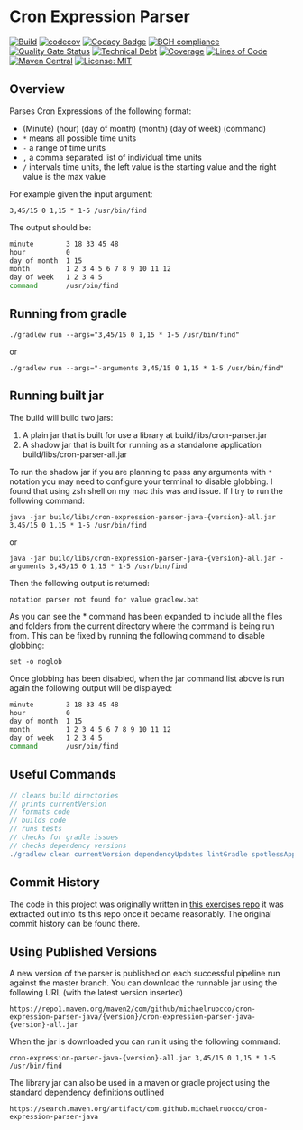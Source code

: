 # Cron Expression Parser

[![Build](https://github.com/michaelruocco/cron-expression-parser-java/workflows/pipeline/badge.svg)](https://github.com/michaelruocco/cron-expression-parser-java/actions)
[![codecov](https://codecov.io/gh/michaelruocco/cron-expression-parser-java/branch/master/graph/badge.svg?token=FWDNP534O7)](https://codecov.io/gh/michaelruocco/cron-expression-parser-java)
[![Codacy Badge](https://app.codacy.com/project/badge/Grade/272889cf707b4dcb90bf451392530794)](https://www.codacy.com/gh/michaelruocco/cron-expression-parser-java/dashboard?utm_source=github.com&amp;utm_medium=referral&amp;utm_content=michaelruocco/cron-expression-parser-java&amp;utm_campaign=Badge_Grade)
[![BCH compliance](https://bettercodehub.com/edge/badge/michaelruocco/cron-expression-parser-java?branch=master)](https://bettercodehub.com/)
[![Quality Gate Status](https://sonarcloud.io/api/project_badges/measure?project=michaelruocco_cron-expression-parser-java&metric=alert_status)](https://sonarcloud.io/dashboard?id=michaelruocco_cron-expression-parser-java)
[![Technical Debt](https://sonarcloud.io/api/project_badges/measure?project=michaelruocco_cron-expression-parser-java&metric=sqale_index)](https://sonarcloud.io/dashboard?id=michaelruocco_cron-expression-parser-java)
[![Coverage](https://sonarcloud.io/api/project_badges/measure?project=michaelruocco_cron-expression-parser-java&metric=coverage)](https://sonarcloud.io/dashboard?id=michaelruocco_cron-expression-parser-java)
[![Lines of Code](https://sonarcloud.io/api/project_badges/measure?project=michaelruocco_cron-expression-parser-java&metric=ncloc)](https://sonarcloud.io/dashboard?id=michaelruocco_cron-expression-parser-java)
[![Maven Central](https://img.shields.io/maven-central/v/com.github.michaelruocco/cron-expression-parser-java.svg?label=Maven%20Central)](https://search.maven.org/search?q=g:%22com.github.michaelruocco%22%20AND%20a:%22cron-expression-parser-java%22)
[![License: MIT](https://img.shields.io/badge/License-MIT-yellow.svg)](https://opensource.org/licenses/MIT)

## Overview

Parses Cron Expressions of the following format:

*   (Minute) (hour) (day of month) (month) (day of week) (command)
*   `*` means all possible time units
*   `-` a range of time units
*   `,` a comma separated list of individual time units
*   `/` intervals time units, the left value is the starting value and the right value is the max value

For example given the input argument:

`3,45/15 0 1,15 * 1-5 /usr/bin/find`

The output should be:

```zsh
minute        3 18 33 45 48
hour          0
day of month  1 15
month         1 2 3 4 5 6 7 8 9 10 11 12
day of week   1 2 3 4 5
command       /usr/bin/find
```

## Running from gradle

`./gradlew run --args="3,45/15 0 1,15 * 1-5 /usr/bin/find"`

or

`./gradlew run --args="-arguments 3,45/15 0 1,15 * 1-5 /usr/bin/find"`

## Running built jar

The build will build two jars:

1.  A plain jar that is built for use a library at build/libs/cron-parser.jar
2.  A shadow jar that is built for running as a standalone application build/libs/cron-parser-all.jar

To run the shadow jar if you are planning to pass any arguments with `*` notation you may
need to configure your terminal to disable globbing. I found that using zsh shell on my mac this was
and issue. If I try to run the following command:

`java -jar build/libs/cron-expression-parser-java-{version}-all.jar 3,45/15 0 1,15 * 1-5 /usr/bin/find`

or

`java -jar build/libs/cron-expression-parser-java-{version}-all.jar -arguments 3,45/15 0 1,15 * 1-5 /usr/bin/find`

Then the following output is returned:

`notation parser not found for value gradlew.bat`

As you can see the * command has been expanded to include all the files and folders
from the current directory where the command is being run from. This can be fixed by
running the following command to disable globbing:

`set -o noglob`

Once globbing has been disabled, when the jar command list above is run again the following output will
be displayed:

```zsh
minute        3 18 33 45 48
hour          0
day of month  1 15
month         1 2 3 4 5 6 7 8 9 10 11 12
day of week   1 2 3 4 5
command       /usr/bin/find
```

## Useful Commands

```gradle
// cleans build directories
// prints currentVersion
// formats code
// builds code
// runs tests
// checks for gradle issues
// checks dependency versions
./gradlew clean currentVersion dependencyUpdates lintGradle spotlessApply build
```

## Commit History

The code in this project was originally written in [this exercises repo](https://github.com/michaelruocco/exercises)
it was extracted out into its this repo once it became reasonably. The original commit history can be found there.

## Using Published Versions

A new version of the parser is published on each successful pipeline run against the
master branch. You can download the runnable jar using the following URL (with the latest version inserted)

`https://repo1.maven.org/maven2/com/github/michaelruocco/cron-expression-parser-java/{version}/cron-expression-parser-java-{version}-all.jar`

When the jar is downloaded you can run it using the following command:

`cron-expression-parser-java-{version}-all.jar 3,45/15 0 1,15 * 1-5 /usr/bin/find`

The library jar can also be used in a maven or gradle project using the standard dependency definitions outlined

`https://search.maven.org/artifact/com.github.michaelruocco/cron-expression-parser-java`